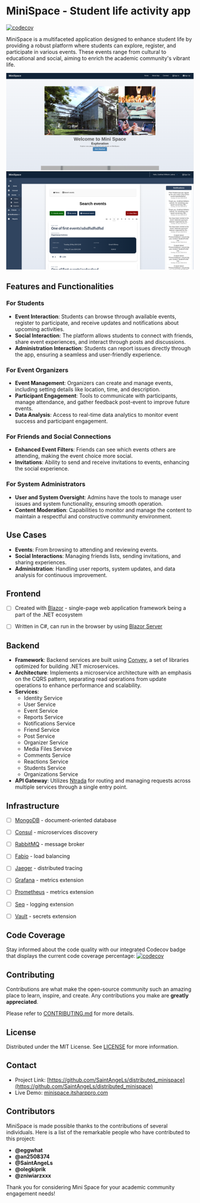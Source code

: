 



# MiniSpace - Student life activity app
[![codecov](https://codecov.io/gh/SaintAngeLs/distributed_minispace/graph/badge.svg?token=SW3T9CN2QS)](https://codecov.io/gh/SaintAngeLs/distributed_minispace)


MiniSpace is a multifaceted application designed to enhance student life by providing a robust platform where students can explore, register, and participate in various events. These events range from cultural to educational and social, aiming to enrich the academic community's vibrant life. 

![Home](images/minispace-home.png)
![Events Dashboard View](images/minispace-events.png)


## Features and Functionalities

### For Students
- **Event Interaction**: Students can browse through available events, register to participate, and receive updates and notifications about upcoming activities.
- **Social Interaction**: The platform allows students to connect with friends, share event experiences, and interact through posts and discussions.
- **Administration Interaction**: Students can report issues directly through the app, ensuring a seamless and user-friendly experience.

### For Event Organizers
- **Event Management**: Organizers can create and manage events, including setting details like location, time, and description.
- **Participant Engagement**: Tools to communicate with participants, manage attendance, and gather feedback post-event to improve future events.
- **Data Analysis**: Access to real-time data analytics to monitor event success and participant engagement.

### For Friends and Social Connections
- **Enhanced Event Filters**: Friends can see which events others are attending, making the event choice more social.
- **Invitations**: Ability to send and receive invitations to events, enhancing the social experience.

### For System Administrators
- **User and System Oversight**: Admins have the tools to manage user issues and system functionality, ensuring smooth operation.
- **Content Moderation**: Capabilities to monitor and manage the content to maintain a respectful and constructive community environment.

## Use Cases
- **Events**: From browsing to attending and reviewing events.
- **Social Interactions**: Managing friends lists, sending invitations, and sharing experiences.
- **Administration**: Handling user reports, system updates, and data analysis for continuous improvement.

## Frontend
- [ ] Created with [Blazor](https://dotnet.microsoft.com/en-us/apps/aspnet/web-apps/blazor) - single-page web application framework being a part of the .NET ecosystem
- [ ] Written in C#, can run in the browser by using [Blazor Server](https://dotnet.microsoft.com/en-us/apps/aspnet/web-apps/blazor)


## Backend
- **Framework**: Backend services are built using [Convey](https://github.com/snatch-dev/Convey), a set of libraries optimized for building .NET microservices.
- **Architecture**: Implements a microservice architecture with an emphasis on the CQRS pattern, separating read operations from update operations to enhance performance and scalability.
- **Services**:
  - Identity Service
  - User Service
  - Event Service
  - Reports Service
  - Notifications Service
  - Friend Service
  - Post Service
  - Organizer Service
  - Media Files Service
  - Comments Service
  - Reactions Service
  - Students Service
  - Organizations Service
- **API Gateway**: Utilizes [Ntrada](https://github.com/snatch-dev/Ntrada) for routing and managing requests across multiple services through a single entry point.


## Infrastructure
- [ ] [MongoDB](https://www.mongodb.com/products/platform/cloud) - document-oriented database
- [ ] [Consul](https://www.consul.io) - microservices discovery
- [ ] [RabbitMQ](https://www.rabbitmq.com) - message broker
- [ ] [Fabio](https://github.com/fabiolb/fabio) - load balancing
- [ ] [Jaeger](https://www.jaegertracing.io) - distributed tracing
- [ ] [Grafana](https://grafana.com) - metrics extension
- [ ] [Prometheus](https://prometheus.io) - metrics extension
- [ ] [Seq](https://datalust.co/seq) - logging extension
- [ ] [Vault](https://www.vaultproject.io) - secrets extension


## Code Coverage
Stay informed about the code quality with our integrated Codecov badge that displays the current code coverage percentage:
[![codecov](https://codecov.io/gh/SaintAngeLs/distributed_minispace/graph/badge.svg?token=SW3T9CN2QS)](https://codecov.io/gh/SaintAngeLs/distributed_minispace)

## Contributing
Contributions are what make the open-source community such an amazing place to learn, inspire, and create. Any contributions you make are **greatly appreciated**.

Please refer to [CONTRIBUTING.md](./CONTRIBUTING.md) for more details.

## License
Distributed under the MIT License. See [LICENSE](./LICENSE) for more information.

## Contact
- Project Link: [https://github.com/SaintAngeLs/distributed_minispace](https://github.com/SaintAngeLs/distributed_minispace)
- Live Demo: [minispace.itsharppro.com](http://minispace.itsharppro.com)

## Contributors
MiniSpace is made possible thanks to the contributions of several individuals. Here is a list of the remarkable people who have contributed to this project:

- **@eggwhat**
- **@an2508374**
- **@SaintAngeLs** 
- **@olegkiprik**
- **@zniwiarzxxx**


Thank you for considering Mini Space for your academic community engagement needs!
